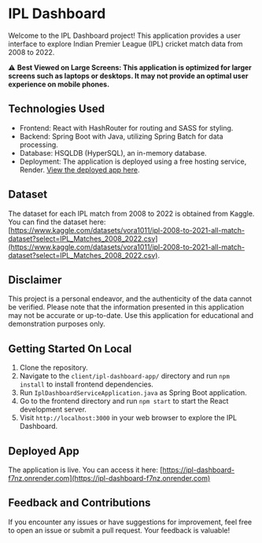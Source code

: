 # IPL Dashboard

Welcome to the IPL Dashboard project! This application provides a user interface to explore Indian Premier League (IPL) cricket match data from 2008 to 2022.

⚠️ **Best Viewed on Large Screens: This application is optimized for larger screens such as laptops or desktops. It may not provide an optimal user experience on mobile phones.**


## Technologies Used

- Frontend: React with HashRouter for routing and SASS for styling.
- Backend: Spring Boot with Java, utilizing Spring Batch for data processing.
- Database: HSQLDB (HyperSQL), an in-memory database.
- Deployment: The application is deployed using a free hosting service, Render. [View the deployed app here](https://ipl-dashboard-f7nz.onrender.com.).

## Dataset

The dataset for each IPL match from 2008 to 2022 is obtained from Kaggle. You can find the dataset here: [https://www.kaggle.com/datasets/vora1011/ipl-2008-to-2021-all-match-dataset?select=IPL_Matches_2008_2022.csv](https://www.kaggle.com/datasets/vora1011/ipl-2008-to-2021-all-match-dataset?select=IPL_Matches_2008_2022.csv).

## Disclaimer

This project is a personal endeavor, and the authenticity of the data cannot be verified. Please note that the information presented in this application may not be accurate or up-to-date. Use this application for educational and demonstration purposes only.

## Getting Started On Local

1. Clone the repository.
2. Navigate to the `client/ipl-dashboard-app/` directory and run `npm install` to install frontend dependencies.
3. Run `IplDashboardServiceApplication.java` as Spring Boot application.
4. Go to the frontend directory and run `npm start` to start the React development server.
5. Visit `http://localhost:3000` in your web browser to explore the IPL Dashboard.

## Deployed App

The application is live. You can access it here: [https://ipl-dashboard-f7nz.onrender.com](https://ipl-dashboard-f7nz.onrender.com)

## Feedback and Contributions

If you encounter any issues or have suggestions for improvement, feel free to open an issue or submit a pull request. Your feedback is valuable!
